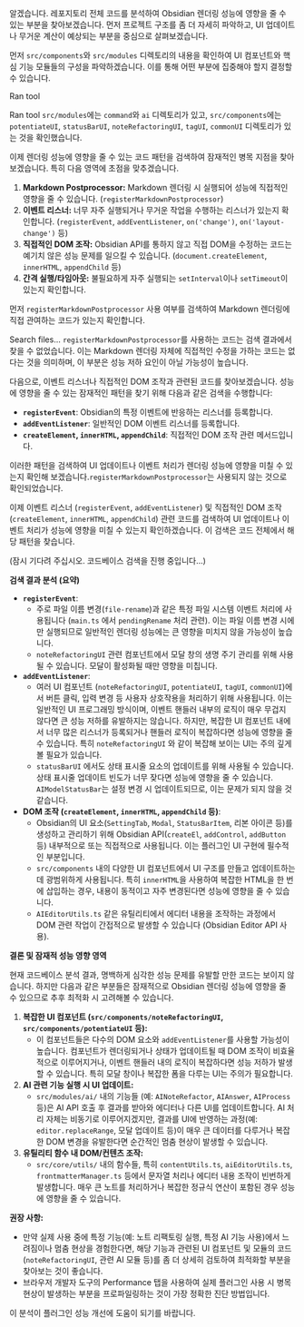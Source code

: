 
알겠습니다. 레포지토리 전체 코드를 분석하여 Obsidian 렌더링 성능에 영향을 줄 수 있는 부분을 찾아보겠습니다. 먼저 프로젝트 구조를 좀 더 자세히 파악하고, UI 업데이트나 무거운 계산이 예상되는 부분을 중심으로 살펴보겠습니다.

먼저 `src/components`와 `src/modules` 디렉토리의 내용을 확인하여 UI 컴포넌트와 핵심 기능 모듈들의 구성을 파악하겠습니다. 이를 통해 어떤 부분에 집중해야 할지 결정할 수 있습니다.

Ran tool

Ran tool
`src/modules`에는 `command`와 `ai` 디렉토리가 있고, `src/components`에는 `potentiateUI`, `statusBarUI`, `noteRefactoringUI`, `tagUI`, `commonUI` 디렉토리가 있는 것을 확인했습니다.

이제 렌더링 성능에 영향을 줄 수 있는 코드 패턴을 검색하여 잠재적인 병목 지점을 찾아보겠습니다. 특히 다음 영역에 초점을 맞추겠습니다.

1.  **Markdown Postprocessor:** Markdown 렌더링 시 실행되어 성능에 직접적인 영향을 줄 수 있습니다. (`registerMarkdownPostprocessor`)
2.  **이벤트 리스너:** 너무 자주 실행되거나 무거운 작업을 수행하는 리스너가 있는지 확인합니다. (`registerEvent`, `addEventListener`, `on('change')`, `on('layout-change')` 등)
3.  **직접적인 DOM 조작:** Obsidian API를 통하지 않고 직접 DOM을 수정하는 코드는 예기치 않은 성능 문제를 일으킬 수 있습니다. (`document.createElement`, `innerHTML`, `appendChild` 등)
4.  **간격 실행/타임아웃:** 불필요하게 자주 실행되는 `setInterval`이나 `setTimeout`이 있는지 확인합니다.

먼저 `registerMarkdownPostprocessor` 사용 여부를 검색하여 Markdown 렌더링에 직접 관여하는 코드가 있는지 확인합니다.

Search files...
`registerMarkdownPostprocessor`를 사용하는 코드는 검색 결과에서 찾을 수 없었습니다. 이는 Markdown 렌더링 자체에 직접적인 수정을 가하는 코드는 없다는 것을 의미하며, 이 부분은 성능 저하 요인이 아닐 가능성이 높습니다.

다음으로, 이벤트 리스너나 직접적인 DOM 조작과 관련된 코드를 찾아보겠습니다. 성능에 영향을 줄 수 있는 잠재적인 패턴을 찾기 위해 다음과 같은 검색을 수행합니다:

*   **`registerEvent`**: Obsidian의 특정 이벤트에 반응하는 리스너를 등록합니다.
*   **`addEventListener`**: 일반적인 DOM 이벤트 리스너를 등록합니다.
*   **`createElement`, `innerHTML`, `appendChild`**: 직접적인 DOM 조작 관련 메서드입니다.

이러한 패턴을 검색하여 UI 업데이트나 이벤트 처리가 렌더링 성능에 영향을 미칠 수 있는지 확인해 보겠습니다.`registerMarkdownPostprocessor`는 사용되지 않는 것으로 확인되었습니다.

이제 이벤트 리스너 (`registerEvent`, `addEventListener`) 및 직접적인 DOM 조작 (`createElement`, `innerHTML`, `appendChild`) 관련 코드를 검색하여 UI 업데이트나 이벤트 처리가 성능에 영향을 미칠 수 있는지 확인하겠습니다. 이 검색은 코드 전체에서 해당 패턴을 찾습니다.

(잠시 기다려 주십시오. 코드베이스 검색을 진행 중입니다...)

**검색 결과 분석 (요약)**

*   **`registerEvent`**:
    *   주로 파일 이름 변경(`file-rename`)과 같은 특정 파일 시스템 이벤트 처리에 사용됩니다 (`main.ts` 에서 `pendingRename` 처리 관련). 이는 파일 이름 변경 시에만 실행되므로 일반적인 렌더링 성능에는 큰 영향을 미치지 않을 가능성이 높습니다.
    *   `noteRefactoringUI` 관련 컴포넌트에서 모달 창의 생명 주기 관리를 위해 사용될 수 있습니다. 모달이 활성화될 때만 영향을 미칩니다.
*   **`addEventListener`**:
    *   여러 UI 컴포넌트 (`noteRefactoringUI`, `potentiateUI`, `tagUI`, `commonUI`)에서 버튼 클릭, 입력 변경 등 사용자 상호작용을 처리하기 위해 사용됩니다. 이는 일반적인 UI 프로그래밍 방식이며, 이벤트 핸들러 내부의 로직이 매우 무겁지 않다면 큰 성능 저하를 유발하지는 않습니다. 하지만, 복잡한 UI 컴포넌트 내에서 너무 많은 리스너가 등록되거나 핸들러 로직이 복잡하다면 성능에 영향을 줄 수 있습니다. 특히 `noteRefactoringUI` 와 같이 복잡해 보이는 UI는 주의 깊게 볼 필요가 있습니다.
    *   `statusBarUI` 에서도 상태 표시줄 요소의 업데이트를 위해 사용될 수 있습니다. 상태 표시줄 업데이트 빈도가 너무 잦다면 성능에 영향을 줄 수 있습니다. `AIModelStatusBar`는 설정 변경 시 업데이트되므로, 이는 문제가 되지 않을 것 같습니다.
*   **DOM 조작 (`createElement`, `innerHTML`, `appendChild` 등)**:
    *   Obsidian의 UI 요소(`SettingTab`, `Modal`, `StatusBarItem`, 리본 아이콘 등)를 생성하고 관리하기 위해 Obsidian API(`createEl`, `addControl`, `addButton` 등) 내부적으로 또는 직접적으로 사용됩니다. 이는 플러그인 UI 구현에 필수적인 부분입니다.
    *   `src/components` 내의 다양한 UI 컴포넌트에서 UI 구조를 만들고 업데이트하는 데 광범위하게 사용됩니다. 특히 `innerHTML`을 사용하여 복잡한 HTML을 한 번에 삽입하는 경우, 내용이 동적이고 자주 변경된다면 성능에 영향을 줄 수 있습니다.
    *   `AIEditorUtils.ts` 같은 유틸리티에서 에디터 내용을 조작하는 과정에서 DOM 관련 작업이 간접적으로 발생할 수 있습니다 (Obsidian Editor API 사용).

**결론 및 잠재적 성능 영향 영역**

현재 코드베이스 분석 결과, 명백하게 심각한 성능 문제를 유발할 만한 코드는 보이지 않습니다. 하지만 다음과 같은 부분들은 잠재적으로 Obsidian 렌더링 성능에 영향을 줄 수 있으므로 추후 최적화 시 고려해볼 수 있습니다.

1.  **복잡한 UI 컴포넌트 (`src/components/noteRefactoringUI`, `src/components/potentiateUI` 등):**
    *   이 컴포넌트들은 다수의 DOM 요소와 `addEventListener`를 사용할 가능성이 높습니다. 컴포넌트가 렌더링되거나 상태가 업데이트될 때 DOM 조작이 비효율적으로 이루어지거나, 이벤트 핸들러 내의 로직이 복잡하다면 성능 저하가 발생할 수 있습니다. 특히 모달 창이나 복잡한 폼을 다루는 UI는 주의가 필요합니다.
2.  **AI 관련 기능 실행 시 UI 업데이트:**
    *   `src/modules/ai/` 내의 기능들 (예: `AINoteRefactor`, `AIAnswer`, `AIProcess` 등)은 AI API 호출 후 결과를 받아와 에디터나 다른 UI를 업데이트합니다. AI 처리 자체는 비동기로 이루어지겠지만, 결과를 UI에 반영하는 과정(예: `editor.replaceRange`, 모달 업데이트 등)이 매우 큰 데이터를 다루거나 복잡한 DOM 변경을 유발한다면 순간적인 멈춤 현상이 발생할 수 있습니다.
3.  **유틸리티 함수 내 DOM/컨텐츠 조작:**
    *   `src/core/utils/` 내의 함수들, 특히 `contentUtils.ts`, `aiEditorUtils.ts`, `frontmatterManager.ts` 등에서 문자열 처리나 에디터 내용 조작이 빈번하게 발생합니다. 매우 큰 노트를 처리하거나 복잡한 정규식 연산이 포함된 경우 성능에 영향을 줄 수 있습니다.

**권장 사항:**

*   만약 실제 사용 중에 특정 기능(예: 노트 리팩토링 실행, 특정 AI 기능 사용)에서 느려짐이나 멈춤 현상을 경험한다면, 해당 기능과 관련된 UI 컴포넌트 및 모듈의 코드(`noteRefactoringUI`, 관련 AI 모듈 등)를 좀 더 상세히 검토하여 최적화할 부분을 찾아보는 것이 좋습니다.
*   브라우저 개발자 도구의 Performance 탭을 사용하여 실제 플러그인 사용 시 병목 현상이 발생하는 부분을 프로파일링하는 것이 가장 정확한 진단 방법입니다.

이 분석이 플러그인 성능 개선에 도움이 되기를 바랍니다.
